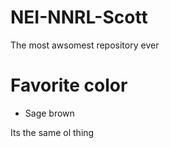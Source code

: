 # NEI-NNRL-Scott
The most awsomest repository ever

# Favorite color
- Sage brown


Its the same ol thing
